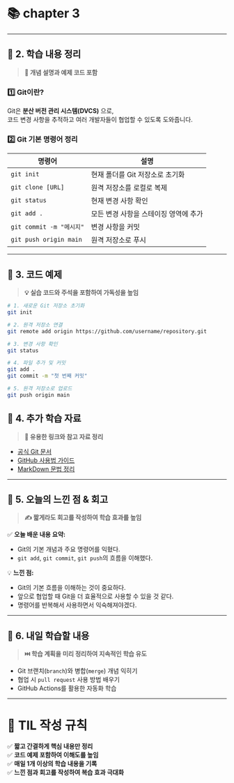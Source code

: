 # 📚 chapter 3
---

## **📌 2. 학습 내용 정리**  
> **🔹 개념 설명과 예제 코드 포함**  

### **1️⃣ Git이란?**
Git은 **분산 버전 관리 시스템(DVCS)** 으로,  
코드 변경 사항을 추적하고 여러 개발자들이 협업할 수 있도록 도와줍니다.  

### **2️⃣ Git 기본 명령어 정리**
| 명령어 | 설명 |
|--------|------|
| `git init` | 현재 폴더를 Git 저장소로 초기화 |
| `git clone [URL]` | 원격 저장소를 로컬로 복제 |
| `git status` | 현재 변경 사항 확인 |
| `git add .` | 모든 변경 사항을 스테이징 영역에 추가 |
| `git commit -m "메시지"` | 변경 사항을 커밋 |
| `git push origin main` | 원격 저장소로 푸시 |

---

## **📌 3. 코드 예제**  
> **💡 실습 코드와 주석을 포함하여 가독성을 높임**  

```bash
# 1. 새로운 Git 저장소 초기화
git init

# 2. 원격 저장소 연결
git remote add origin https://github.com/username/repository.git

# 3. 변경 사항 확인
git status

# 4. 파일 추가 및 커밋
git add .
git commit -m "첫 번째 커밋"

# 5. 원격 저장소로 업로드
git push origin main
```
## 📌 4. 추가 학습 자료  
> **🔗 유용한 링크와 참고 자료 정리**  

- [공식 Git 문서](https://git-scm.com/doc)  
- [GitHub 사용법 가이드](https://docs.github.com/en)  
- [MarkDown 문법 정리](https://www.markdownguide.org/)  

---

## 📌 5. 오늘의 느낀 점 & 회고  
> **✍️ 짧게라도 회고를 작성하여 학습 효과를 높임**  

✅ **오늘 배운 내용 요약:**  
- Git의 기본 개념과 주요 명령어를 익혔다.  
- `git add`, `git commit`, `git push`의 흐름을 이해했다.  

💡 **느낀 점:**  
- Git의 기본 흐름을 이해하는 것이 중요하다.  
- 앞으로 협업할 때 Git을 더 효율적으로 사용할 수 있을 것 같다.  
- 명령어를 반복해서 사용하면서 익숙해져야겠다.  

---

## 📌 6. 내일 학습할 내용  
> **⏭️ 학습 계획을 미리 정리하여 지속적인 학습 유도**  

- Git 브랜치(`branch`)와 병합(`merge`) 개념 익히기  
- 협업 시 `pull request` 사용 방법 배우기  
- GitHub Actions를 활용한 자동화 학습  

---

# 🎯 **TIL 작성 규칙**  
✅ **짧고 간결하게 핵심 내용만 정리**  
✅ **코드 예제 포함하여 이해도를 높임**  
✅ **매일 1개 이상의 학습 내용을 기록**  
✅ **느낀 점과 회고를 작성하여 복습 효과 극대화**  
